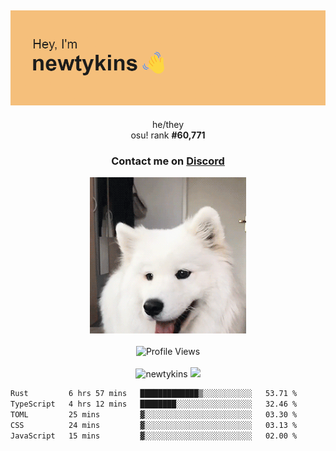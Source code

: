 <div align="center">
    <p>
        <h2>
            <img src="banner.png" alt="✨ Hey, I'm newt!">
        </h2>
        <p>
			he/they <br>
			osu! rank <strong>#<!--osu-global-rank-->60,771<!--osu-global-rank--></strong>
		</p>
		<h3>Contact me on <a href="https://discord.gg/brEhN5Y7YK">Discord</a></h3>
    </p>
    <img src="dog.gif" height="250"><br><br>
    <img src="https://komarev.com/ghpvc/?username=newtykins&style=flat-square&color=000000" alt="Profile Views">
    <br><br>
</div>

<div align="center">
	<img src="https://github-readme-stats.vercel.app/api?username=newtykins&show_icons=true&locale=en&theme=dark&hide_border=true&count_private=true&custom_title=My%20Stats&line_height=25" alt="newtykins" width="420">
    <img src="https://github-readme-streak-stats.herokuapp.com?user=newtykins&hide_border=true&date_format=M%20j%5B%2C%20Y%5D&theme=dark" width="420">
</div>

<!--START_SECTION:waka-->

```txt
Rust         6 hrs 57 mins   █████████████▒░░░░░░░░░░░   53.71 %
TypeScript   4 hrs 12 mins   ████████░░░░░░░░░░░░░░░░░   32.46 %
TOML         25 mins         ▓░░░░░░░░░░░░░░░░░░░░░░░░   03.30 %
CSS          24 mins         ▓░░░░░░░░░░░░░░░░░░░░░░░░   03.13 %
JavaScript   15 mins         ▓░░░░░░░░░░░░░░░░░░░░░░░░   02.00 %
```

<!--END_SECTION:waka-->

